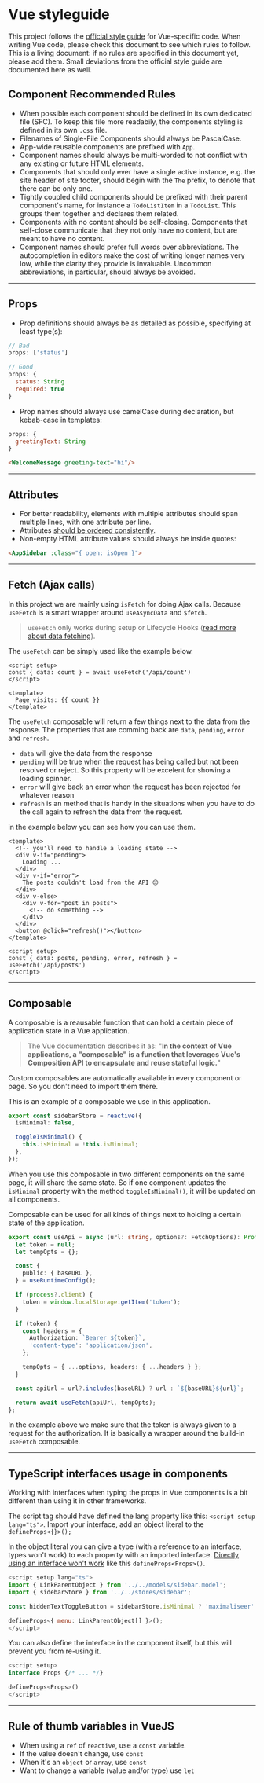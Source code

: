 # Vue styleguide

This project follows the [official style guide](https://vuejs.org/style-guide/) for Vue-specific code. When writing Vue code, please check this document to see which rules to follow.
This is a living document: if no rules are specified in this document yet, please add them. Small deviations from the official style guide are documented here as well.

## Component Recommended Rules

* When possible each component should be defined in its own dedicated file (SFC). To keep this file more readabily, the components styling is defined in its own `.css` file.
* Filenames of Single-File Components should always be PascalCase.
* App-wide reusable components are prefixed with `App`.
* Component names should always be multi-worded to not conflict with any existing or future HTML elements.
* Components that should only ever have a single active instance, e.g. the site header of site footer, should begin with the `The` prefix, to denote that there can be only one.
* Tightly coupled child components should be prefixed with their parent component's name, for instance a `TodoListItem` in a `TodoList`. This groups them together and declares them related.
* Components with no content should be self-closing. Components that self-close communicate that they not only have no content, but are meant to have no content.
* Component names should prefer full words over abbreviations. The autocompletion in editors make the cost of writing longer names very low, while the clarity they provide is invaluable. Uncommon abbreviations, in particular, should always be avoided.

---

## Props

* Prop definitions should always be as detailed as possible, specifying at least type(s):

```js
// Bad
props: ['status']

// Good
props: {
  status: String
  required: true
}
```

* Prop names should always use camelCase during declaration, but kebab-case in templates:

```js
props: {
  greetingText: String
}
```

```HTML
<WelcomeMessage greeting-text="hi"/>
```

---

## Attributes

* For better readability, elements with multiple attributes should span multiple lines, with one attribute per line.
* Attributes [should be ordered consistently](https://vuejs.org/style-guide/rules-recommended.html#element-attribute-order).
* Non-empty HTML attribute values should always be inside quotes:

```HTML
<AppSidebar :class="{ open: isOpen }">
```

---

## Fetch (Ajax calls)
In this project we are mainly using `isFetch` for doing Ajax calls. Because `useFetch` is a smart wrapper around `useAsyncData` and `$fetch`.

> `useFetch` only works during setup or Lifecycle Hooks ([read more about data fetching](https://v3.nuxtjs.org/getting-started/data-fetching/)).


The `useFetch` can be simply used like the example below.

```vue
<script setup>
const { data: count } = await useFetch('/api/count')
</script>

<template>
  Page visits: {{ count }}
</template>
```

The `useFetch` composable will return a few things next to the data from the response. The properties that are comming back are `data`, `pending`, `error` and `refresh`.

- `data` will give the data from the response
- `pending` will be true when the request has being called but not been resolved or reject. So this property will be excelent for showing a loading spinner.
- `error` will give back an error when the request has been rejected for whatever reason
- `refresh` is an method that is handy in the situations when you have to do the call again to refresh the data from the request.

in the example below you can see how you can use them.

```vue
<template>
  <!-- you'll need to handle a loading state -->
  <div v-if="pending">
    Loading ...
  </div>
  <div v-if="error">
    The posts couldn't load from the API 😔
  </div>
  <div v-else>
    <div v-for="post in posts">
      <!-- do something -->
    </div>
  </div>
  <button @click="refresh()"></button>
</template>

<script setup>
const { data: posts, pending, error, refresh } = useFetch('/api/posts')
</script>

```

---


## Composable

A composable is a reausable function that can hold a certain piece of application state in a Vue application.

> The Vue documentation describes it as: "**In the context of Vue applications, a "composable" is a function that leverages Vue's Composition API to encapsulate and reuse stateful logic.**"

Custom composables are automatically available in every component or page. So you don't need to import them there.

This is an example of a composable we use in this application.

```ts
export const sidebarStore = reactive({
  isMinimal: false,

  toggleIsMinimal() {
    this.isMinimal = !this.isMinimal;
  },
});

```

When you use this composable in two different components on the same page, it will share the same state. So if one component updates the `isMinimal` property with the method `toggleIsMinimal()`, it will be updated on all components.

Composable can be used for all kinds of things next to holding a certain state of the application.

```ts
export const useApi = async (url: string, options?: FetchOptions): Promise<any> => {
  let token = null;
  let tempOpts = {};

  const {
    public: { baseURL },
  } = useRuntimeConfig();

  if (process?.client) {
    token = window.localStorage.getItem('token');
  }

  if (token) {
    const headers = {
      Authorization: `Bearer ${token}`,
      'content-type': 'application/json',
    };

    tempOpts = { ...options, headers: { ...headers } };
  }

  const apiUrl = url?.includes(baseURL) ? url : `${baseURL}${url}`;

  return await useFetch(apiUrl, tempOpts);
};

```

In the example above we make sure that the token is always given to a request for the authorization. It is basically a wrapper around the build-in `useFetch` composable.


---


## TypeScript interfaces usage in components

Working with interfaces when typing the props in Vue components is a bit different than using it in other frameworks.

The script tag should have defined the lang property like this: `<script setup lang="ts">`. Import your interface, add an object literal to the `defineProps<{}>();`

In the object literal you can give a type (with a reference to an interface, types won't work) to each property with an imported interface. [Directly using an interface won't work](https://vuejs.org/guide/typescript/composition-api.html#typing-component-props) like this `defineProps<Props>()`.

```js
<script setup lang="ts">
import { LinkParentObject } from '../../models/sidebar.model';
import { sidebarStore } from '../../stores/sidebar';

const hiddenTextToggleButton = sidebarStore.isMinimal ? 'maximaliseer' : 'minimaliseer';

defineProps<{ menu: LinkParentObject[] }>();
</script>
```

You can also define the interface in the component itself, but this will prevent you from re-using it.

```js
<script setup>
interface Props {/* ... */}

defineProps<Props>()
</script>
```


---

## Rule of thumb variables in VueJS

- When using a `ref` of `reactive`, use a `const` variable.
- If the value doesn't change, use `const`
- When it's an `object` or `array`, use `const`
- Want to change a variable (value and/or type) use `let`
